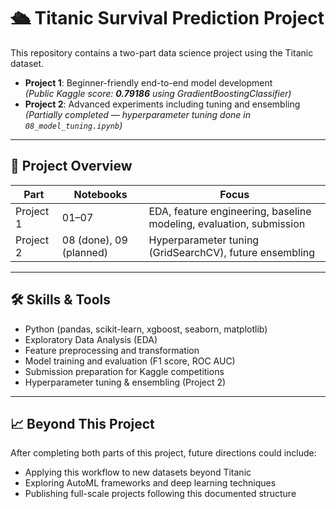 # 🛳 Titanic Survival Prediction Project

This repository contains a two-part data science project using the Titanic dataset.

- **Project 1**: Beginner-friendly end-to-end model development  
  _(Public Kaggle score: **0.79186** using GradientBoostingClassifier)_
- **Project 2**: Advanced experiments including tuning and ensembling  
  _(Partially completed — hyperparameter tuning done in `08_model_tuning.ipynb`)_

---

## 🧩 Project Overview

| Part      | Notebooks               | Focus                                                                 |
|-----------|-------------------------|------------------------------------------------------------------------|
| Project 1 | 01–07                   | EDA, feature engineering, baseline modeling, evaluation, submission   |
| Project 2 | 08 (done), 09 (planned) | Hyperparameter tuning (GridSearchCV), future ensembling               |

---

## 🛠 Skills & Tools

- Python (pandas, scikit-learn, xgboost, seaborn, matplotlib)
- Exploratory Data Analysis (EDA)
- Feature preprocessing and transformation
- Model training and evaluation (F1 score, ROC AUC)
- Submission preparation for Kaggle competitions
- Hyperparameter tuning & ensembling (Project 2)

---

## 📈 Beyond This Project

After completing both parts of this project, future directions could include:

- Applying this workflow to new datasets beyond Titanic  
- Exploring AutoML frameworks and deep learning techniques  
- Publishing full-scale projects following this documented structure
